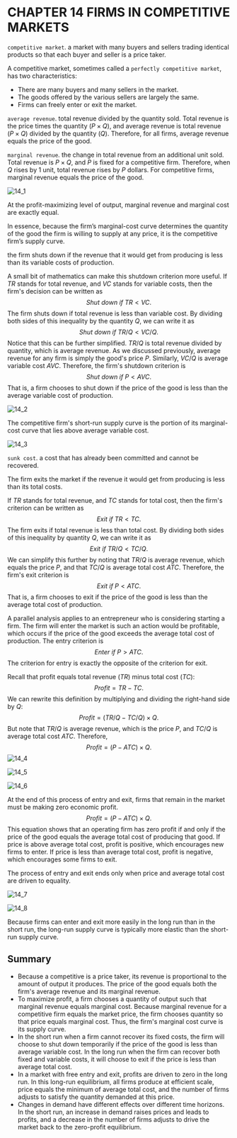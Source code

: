 # CHAPTER 14 FIRMS IN COMPETITIVE MARKETS



`competitive market`. a market with many buyers and sellers trading identical products so that each buyer and seller is a price taker.

A competitive market, sometimes called a `perfectly competitive market`, has two characteristics:

- There are many buyers and many sellers in the market.
- The goods offered by the various sellers are largely the same.
- Firms can freely enter or exit the market.

`average revenue`. total revenue divided by the quantity sold. Total revenue is the price times the quantity $(P \times Q)$, and average revenue is total revenue $(P \times Q)$ divided by the quantity $(Q)$. Therefore, for all firms, average revenue equals the price of the good.

`marginal revenue`. the change in total revenue from an additional unit sold. Total revenue is $P \times Q$, and $P$ is fixed for a competitive firm. Therefore, when $Q$ rises by 1 unit, total revenue rises by $P$ dollars. For competitive firms, marginal revenue equals the price of the good.

![14_1](res/14_1.png)

At the profit-maximizing level of output, marginal revenue and marginal cost are exactly equal.

In essence, because the firm’s marginal-cost curve determines the quantity of the good the firm is willing to supply at any price, it is the competitive firm’s supply curve.

the firm shuts down if the revenue that it would get from producing is less than its variable costs of production.

A small bit of mathematics can make this shutdown criterion more useful. If $TR$ stands for total revenue, and $VC$ stands for variable costs, then the firm's decision can be written as
$$
Shut\ down\ if\ TR < VC.
$$
The firm shuts down if total revenue is less than variable cost. By dividing both sides of this inequality by the quantity $Q$, we can write it as 
$$
Shut\ down\ if\ TR/Q < VC/Q.
$$
Notice that this can be further simplified. $TR/Q$ is total revenue divided by quantity, which is average revenue. As we discussed previously, average revenue for any firm is simply the good's price $P$. Similarly, $VC/Q$ is average variable cost $AVC$. Therefore, the firm's shutdown criterion is 
$$
Shut\ down\ if\ P < AVC.
$$
That is, a firm chooses to shut down if the price of the good is less than the average variable cost of production.

![14_2](res/14_2.png)

The competitive firm's short-run supply curve is the portion of its marginal-cost curve that lies above average variable cost.

![14_3](res/14_3.png)

`sunk cost`. a cost that has already been committed and cannot be recovered.

The firm exits the market if the revenue it would get from producing is less than its total costs.

If $TR$ stands for total revenue, and $TC$ stands for total cost, then the firm's criterion can be written as
$$
Exit\ if\ TR < TC.
$$
The firm exits if total revenue is less than total cost. By dividing both sides of this inequality by quantity $Q$, we can write it as 
$$
Exit\ if\ TR/Q < TC/Q.
$$
We can simplify this further by noting that $TR/Q$ is average revenue, which equals the price $P$, and that $TC/Q$ is average total cost $ATC$. Therefore, the firm's exit criterion is 
$$
Exit\ if\ P < ATC.
$$
That is, a firm chooses to exit if the price of the good is less than the average total cost of production.

A parallel analysis applies to an entrepreneur who is considering starting a firm. The firm will enter the market is such an action would be profitable, which occurs if the price of the good exceeds the average total cost of production. The entry criterion is
$$
Enter\ if\ P > ATC.
$$
The criterion for entry is exactly the opposite of the criterion for exit.

Recall that profit equals total revenue $(TR)$ minus total cost $(TC)$:
$$
Profit = TR - TC.
$$
We can rewrite this definition by multiplying and dividing the right-hand side by $Q$:
$$
Profit = (TR/Q - TC/Q) \times Q.
$$
But note that $TR/Q$ is average revenue, which is the price $P$, and $TC/Q$ is average total cost $ATC$. Therefore,
$$
Profit = (P - ATC) \times Q.
$$
![14_4](res/14_4.png)

![14_5](res/14_5.png)

![14_6](res/14_6.png)

At the end of this process of entry and exit, firms that remain in the market must be making zero economic profit.
$$
Profit = (P - ATC) \times Q.
$$
This equation shows that an operating firm has zero profit if and only if the price of the good equals the average total cost of producing that good. If price is above average total cost, profit is positive, which encourages new firms to enter. If price is less than average total cost, profit is negative, which encourages some firms to exit.

The process of entry and exit ends only when price and average total cost are driven to equality.

![14_7](res/14_7.png)

![14_8](res/14_8.png)

Because firms can enter and exit more easily in the long run than in the short run, the long-run supply curve is typically more elastic than the short-run supply curve.



## Summary

- Because a competitive is a price taker, its revenue is proportional to the amount of output it produces. The price of the good equals both the firm's average revenue and its marginal revenue.
- To maximize profit, a firm chooses a quantity of output such that marginal revenue equals marginal cost. Because marginal revenue for a competitive firm equals the market price, the firm chooses quantity so that price equals marginal cost. Thus, the firm's marginal cost curve is its supply curve.
- In the short run when a firm cannot recover its fixed costs, the firm will choose to shut down temporarily if the price of the good is less than average variable cost. In the long run when the firm can recover both fixed and variable costs, it will choose to exit if the price is less than average total cost.
- In a market with free entry and exit, profits are driven to zero in the long run. In this long-run equilibrium, all firms produce at efficient scale, price equals the minimum of average total cost, and the number of firms adjusts to satisfy the quantity demanded at this price.
- Changes in demand have different effects over different time horizons. In the short run, an increase in demand raises prices and leads to profits, and a decrease in the number of firms adjusts to drive the market back to the zero-profit equilibrium.
